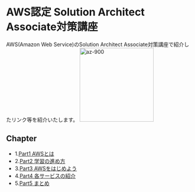 # AWS認定 Solution Architect Associate対策講座

AWS(Amazon Web Service)のSolution Architect Associate対策講座で紹介したリンク等を紹介いたします。
<img src="https://user-images.githubusercontent.com/73625072/187623769-c702cc68-0f4a-4328-8557-ac0c28691a6e.JPG" alt="az-900" title="az-900"  height="200">

## Chapter
- 1.[Part1 AWSとは](https://github.com/maruchintech/udemy-aws-saa/blob/e3569371295954c18d0ac78742ed0b1fae23705a/Part1%20AWS%E3%81%A8%E3%81%AF.md)
- 2.[Part2 学習の進め方](https://github.com/maruchintech/udemy-aws-saa/blob/e3569371295954c18d0ac78742ed0b1fae23705a/Part2%20%E5%AD%A6%E7%BF%92%E3%81%AE%E9%80%B2%E3%82%81%E6%96%B9.md)
- 3.[Part3 AWSをはじめよう](https://github.com/maruchintech/udemy-aws-saa/blob/e3569371295954c18d0ac78742ed0b1fae23705a/Part3%20AWS%E3%82%92%E3%81%AF%E3%81%98%E3%82%81%E3%82%88%E3%81%86.md)
- 4.[Part4 各サービスの紹介](https://github.com/maruchintech/udemy-aws-saa/blob/e3569371295954c18d0ac78742ed0b1fae23705a/Part4%20%E5%90%84%E3%82%B5%E3%83%BC%E3%83%93%E3%82%B9%E3%81%AE%E7%B4%B9%E4%BB%8B.md)
- 5.[Part5 まとめ](https://github.com/maruchintech/udemy-aws-saa/blob/e3569371295954c18d0ac78742ed0b1fae23705a/Part5%20%E3%81%BE%E3%81%A8%E3%82%81.md)
